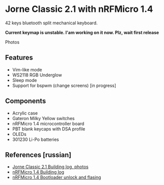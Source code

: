 # Jorne Classic 2.1 with nRFMicro 1.4

42 keys bluetooth split mechanical keyboard.

**Current keymap is unstable. I'am working on it now. Plz, wait first release**

Photos

## Features
- Vim-like mode
- WS2118 RGB Underglow
- Sleep mode
- Support for bspwm (change screens) [in progress]

## Components
- Acrylic case
- Gateron Milky Yellow switches
- nRFMicro 1.4 microcontroller board
- PBT blank keycaps with DSA profile
- OLEDs
- 301230 Li-Po batteries

## References [russian]
- [Jorne Classic 2.1 Building log, photos](https://likipiki.gitlab.io/posts/jornebuild/)
- [nRFMicro 1.4 Building log](https://likipiki.gitlab.io/posts/nrfbuild/)
- [nRFMicro 1.4 Bootloader unlock and flasing](https://likipiki.gitlab.io/posts/nrfbootloader/)


